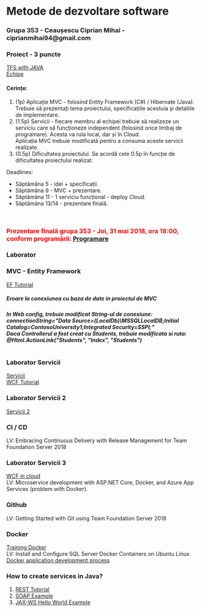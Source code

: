 <h1> Metode de dezvoltare software </h1>

<h3>Grupa 353 - Ceaușescu Ciprian Mihai - ciprianmihai94@gmail.com</h3>

<h3>Proiect - 3 puncte</h3>
<a href="https://www.youtube.com/watch?v=porFDKNPS2I">TFS with JAVA</a>
<br>
<a href="https://drive.google.com/open?id=1bgJ4wDuw5l4lOAAcQ-X6H5-1oYYOaC-wH4Ygkps6x_o">Echipe</a>
<h4>Cerințe:</h4>
<ol>
  <li>
    (1p) Aplicație MVC - folosind Entity Framework (C#) / Hibernate (Java).
    <br>
    Trebuie să prezentați tema proiectului, specificațiile acestuia și detaliile de implementare.
  </li>
  <li>
    (1.5p) Servicii - fiecare membru al echipei trebuie să realizeze un serviciu care să funcționeze independent (folosind orice limbaj de programare). Acesta va rula local, dar și în Cloud.
    <br>
    Aplicația MVC trebuie modificată pentru a consuma aceste servicii realizate.
  </li>
  <li>
    (0.5p) Dificultatea proiectului. Se acordă cele 0.5p în funcție de dificultatea proiectului realizat.
  </li>
</ol>
Deadlines: 
<ul>
  <li>Săptămâna 5 - idei + specificații.</li>
  <li>Săptămâna 9 - MVC + prezentare.</li>
  <li>Săptămâna 11 - 1 serviciu funcțional - deploy Cloud.</li>
  <li>Săptămâna 13/14 - prezentare finală.</li>
</ul>
<br>
<h3 style="color:red">Prezentare finală grupa 353 - Joi, 31 mai 2018, ora 18:00, conform programării:
<a href="https://docs.google.com/spreadsheets/d/14hFtNLCf9ToXvEDCiXyEnTnyRwXxqq014D20BGYer90/edit?usp=sharing">Programare</a>
 
<br>
<h3>Laborator</h3>
<h3>MVC - Entity Framework</h3>
<a href="https://drive.google.com/open?id=1PQiNpw6a8_aB5MhDIzPYmEMAom_LBfRJ">EF Tutorial</a>
<br>
<h5>Eroare la conexiunea cu baza de date in proiectul de MVC<h5>
In Web config, trebuie modificat String-ul de conexiune:
<br>
connectionString="Data Source=(LocalDb)\MSSQLLocalDB;Initial Catalog=ContosoUniversity1;Integrated Security=SSPI;"
<br>
Daca Controllerul a fost creat cu Students, trebuie modificata si ruta:
<br>
@Html.ActionLink("Students", "Index", "Students")
<br>
<br>
<h3>Laborator Servicii</h3>
<a href="https://docs.microsoft.com/en-us/dotnet/framework/wcf/getting-started-tutorial">Servicii</a>
<br>
<a href="http://wcftutorial.net/">WCF Tutorial</a>
<br>
<h3>Laborator Servicii 2 </h3>
<a href="https://msdn.microsoft.com/en-us/library/bb386386.aspx">Servicii 2</a>
<br>
<h3>CI / CD</h3>
LV: Embracing Continuous Delivery with Release Management for Team Foundation Server 2018
<h3>Laborator Servicii 3 </h3>
<a href="https://channel9.msdn.com/Blogs/OneCode/How-to-create-and-host-WCF-services-in-Azure">WCF in cloud</a>
<br>
LV: Microservice development with ASP.NET Core, Docker, and Azure App Services (problem with Docker).
<br>
<h3>Github</h3>
LV: Getting Started with Git using Team Foundation Server 2018
<br>
<h3>Docker</h3>
<a href="https://training.docker.com/">Training Docker</a>
<br>
LV: Install and Configure SQL Server Docker Containers on Ubuntu Linux
<br>
<a href="https://docs.microsoft.com/en-us/dotnet/standard/microservices-architecture/docker-application-development-process/docker-app-development-workflow">Docker application development process</a>
<br>
<h3>How to create services in Java?</h3>
<ol>
  <li><a href="https://www.tutorialspoint.com/restful/index.htm">REST Tutorial</a></li>
  <li><a href="https://memorynotfound.com/jax-ws-soap-web-service-example/">SOAP Example</a></li>
  <li><a href="https://www.mkyong.com/webservices/jax-ws/jax-ws-hello-world-example-document-style/">JAX-WS Hello World Example</a></li>
</ol>
